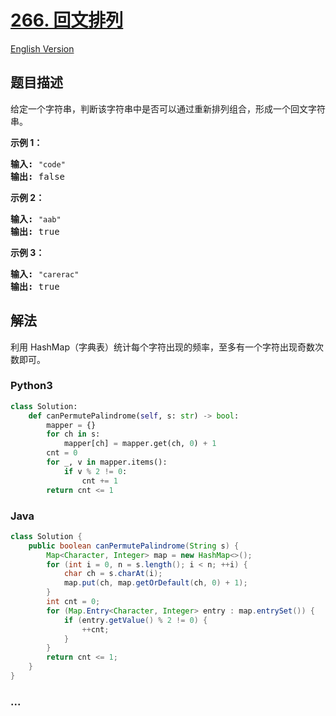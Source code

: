 # [266. 回文排列](https://leetcode-cn.com/problems/palindrome-permutation)

[English Version](https://cdn.jsdelivr.net/gh/doocs/leetcode@main/solution/0200-0299/0266.Palindrome%20Permutation/README_EN.md)

## 题目描述

<!-- 这里写题目描述 -->

<p>给定一个字符串，判断该字符串中是否可以通过重新排列组合，形成一个回文字符串。</p>

<p><strong>示例 1：</strong></p>

<pre><strong>输入:</strong> <code>&quot;code&quot;</code>
<strong>输出:</strong> false</pre>

<p><strong>示例 2：</strong></p>

<pre><strong>输入:</strong> <code>&quot;aab&quot;</code>
<strong>输出:</strong> true</pre>

<p><strong>示例 3：</strong></p>

<pre><strong>输入:</strong> <code>&quot;carerac&quot;</code>
<strong>输出:</strong> true</pre>


## 解法

<!-- 这里可写通用的实现逻辑 -->

利用 HashMap（字典表）统计每个字符出现的频率，至多有一个字符出现奇数次数即可。

<!-- tabs:start -->

### **Python3**

<!-- 这里可写当前语言的特殊实现逻辑 -->

```python
class Solution:
    def canPermutePalindrome(self, s: str) -> bool:
        mapper = {}
        for ch in s:
            mapper[ch] = mapper.get(ch, 0) + 1
        cnt = 0
        for _, v in mapper.items():
            if v % 2 != 0:
                cnt += 1
        return cnt <= 1
```

### **Java**

<!-- 这里可写当前语言的特殊实现逻辑 -->

```java
class Solution {
    public boolean canPermutePalindrome(String s) {
        Map<Character, Integer> map = new HashMap<>();
        for (int i = 0, n = s.length(); i < n; ++i) {
            char ch = s.charAt(i);
            map.put(ch, map.getOrDefault(ch, 0) + 1);
        }
        int cnt = 0;
        for (Map.Entry<Character, Integer> entry : map.entrySet()) {
            if (entry.getValue() % 2 != 0) {
                ++cnt;
            }
        }
        return cnt <= 1;
    }
}
```

### **...**

```

```

<!-- tabs:end -->
